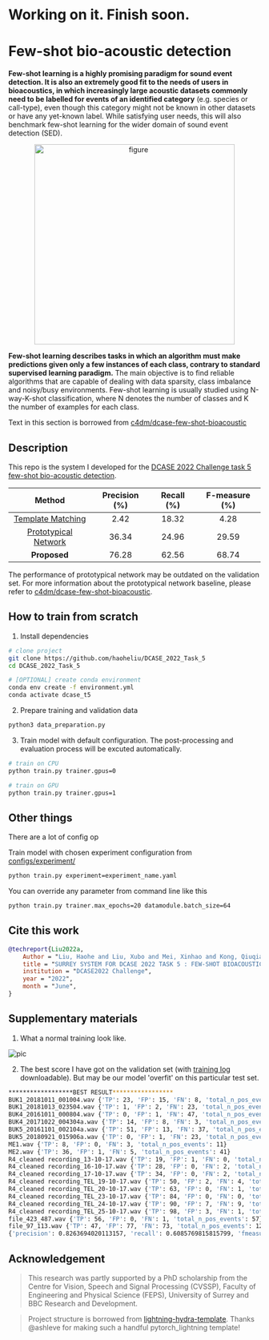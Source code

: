
# Working on it. Finish soon.

# Few-shot bio-acoustic detection

**Few-shot learning is a highly promising paradigm for sound event detection. It is also an extremely good fit to the needs of users in bioacoustics, in which increasingly large acoustic datasets commonly need to be labelled for events of an identified category** (e.g. species or call-type), even though this category might not be known in other datasets or have any yet-known label. While satisfying user needs, this will also benchmark few-shot learning for the wider domain of sound event detection (SED).

<p align="center"><img src="data/VM.png" alt="figure" width="400"/></p>

**Few-shot learning describes tasks in which an algorithm must make predictions given only a few instances of each class, contrary to standard supervised learning paradigm.** The main objective is to find reliable algorithms that are capable of dealing with data sparsity, class imbalance and noisy/busy environments. Few-shot learning is usually studied using N-way-K-shot classification, where N denotes the number of classes and K the number of examples for each class.

Text in this section is borrowed from [c4dm/dcase-few-shot-bioacoustic](https://github.com/c4dm/dcase-few-shot-bioacoustic)

## Description

This repo is the system I developed for the [DCASE 2022 Challenge task 5 few-shot bio-acoustic detection](https://dcase.community/challenge2021/task-few-shot-bioacoustic-event-detection-results).

|        Method        | Precision (%)  | Recall (%)  | F-measure (%) |
|:--------------------:|:--------------:|:-----------:|:-------------:|
|   [Template Matching](https://github.com/c4dm/dcase-few-shot-bioacoustic/tree/main/baselines/cross_correlation)  |      2.42      |    18.32    |      4.28     |
| [Prototypical Network](https://github.com/c4dm/dcase-few-shot-bioacoustic/tree/main/baselines/deep_learning) |      36.34     |    24.96    |     29.59     |
|       **Proposed**       |      76.28     |    62.56    |     68.74     |

The performance of prototypical network may be outdated on the validation set. For more information about the prototypical network baseline, please refer to [c4dm/dcase-few-shot-bioacoustic](https://github.com/c4dm/dcase-few-shot-bioacoustic).

## How to train from scratch

1. Install dependencies

```bash
# clone project
git clone https://github.com/haoheliu/DCASE_2022_Task_5
cd DCASE_2022_Task_5

# [OPTIONAL] create conda environment
conda env create -f environment.yml 
conda activate dcase_t5
```

2. Prepare training and validation data

```bash
python3 data_preparation.py
```

3. Train model with default configuration. The post-processing and evaluation process will be excuted automatically. 

```bash
# train on CPU
python train.py trainer.gpus=0

# train on GPU
python train.py trainer.gpus=1
```

<!-- ## How to evaluate the pretrained model

```bash
python3 train.py trainer=eval.yaml callbacks=no_early_stop.yaml
``` -->

## Other things

There are a lot of config op

Train model with chosen experiment configuration from [configs/experiment/](configs/experiment/)

```bash
python train.py experiment=experiment_name.yaml
```

You can override any parameter from command line like this

```bash
python train.py trainer.max_epochs=20 datamodule.batch_size=64
```

## Cite this work

```bibtex
@techreport{Liu2022a,
    Author = "Liu, Haohe and Liu, Xubo and Mei, Xinhao and Kong, Qiuqiang and Wang, Wenwu and Plumbley, Mark D",
    title = "SURREY SYSTEM FOR DCASE 2022 TASK 5 : FEW-SHOT BIOACOUSTIC EVENT DETECTION WITH SEGMENT-LEVEL METRIC LEARNING Technical Report",
    institution = "DCASE2022 Challenge",
    year = "2022",
    month = "June",
}
```

## Supplementary materials


1. What a normal training look like.

![pic](data/12821655404104_.pic.jpg)

2. The best score I have got on the validation set (with [training log](data/log.txt) downloadable). But may be our model 'overfit' on this particular test set.
```bash
******************BEST RESULT*****************
BUK1_20181011_001004.wav {'TP': 23, 'FP': 15, 'FN': 8, 'total_n_pos_events': 31}
BUK1_20181013_023504.wav {'TP': 1, 'FP': 2, 'FN': 23, 'total_n_pos_events': 24}
BUK4_20161011_000804.wav {'TP': 0, 'FP': 1, 'FN': 47, 'total_n_pos_events': 47}
BUK4_20171022_004304a.wav {'TP': 14, 'FP': 8, 'FN': 3, 'total_n_pos_events': 17}
BUK5_20161101_002104a.wav {'TP': 51, 'FP': 13, 'FN': 37, 'total_n_pos_events': 88}
BUK5_20180921_015906a.wav {'TP': 0, 'FP': 1, 'FN': 23, 'total_n_pos_events': 23}
ME1.wav {'TP': 8, 'FP': 0, 'FN': 3, 'total_n_pos_events': 11}
ME2.wav {'TP': 36, 'FP': 1, 'FN': 5, 'total_n_pos_events': 41}
R4_cleaned recording_13-10-17.wav {'TP': 19, 'FP': 1, 'FN': 0, 'total_n_pos_events': 19}
R4_cleaned recording_16-10-17.wav {'TP': 28, 'FP': 0, 'FN': 2, 'total_n_pos_events': 30}
R4_cleaned recording_17-10-17.wav {'TP': 34, 'FP': 0, 'FN': 2, 'total_n_pos_events': 36}
R4_cleaned recording_TEL_19-10-17.wav {'TP': 50, 'FP': 2, 'FN': 4, 'total_n_pos_events': 54}
R4_cleaned recording_TEL_20-10-17.wav {'TP': 63, 'FP': 0, 'FN': 1, 'total_n_pos_events': 64}
R4_cleaned recording_TEL_23-10-17.wav {'TP': 84, 'FP': 0, 'FN': 0, 'total_n_pos_events': 84}
R4_cleaned recording_TEL_24-10-17.wav {'TP': 90, 'FP': 7, 'FN': 9, 'total_n_pos_events': 99}
R4_cleaned recording_TEL_25-10-17.wav {'TP': 98, 'FP': 3, 'FN': 1, 'total_n_pos_events': 99}
file_423_487.wav {'TP': 56, 'FP': 0, 'FN': 1, 'total_n_pos_events': 57}
file_97_113.wav {'TP': 47, 'FP': 77, 'FN': 73, 'total_n_pos_events': 120}
{'precision': 0.8263694020113157, 'recall': 0.6085769815815799, 'fmeasure': 70.095, 'precision-avg': 0.8437098989803934, 'recall-avg': 0.6975423280690586, 'fmeasure-avg': 75.484}
```

## Acknowledgement

> This research was partly supported by a PhD scholarship from the Centre for Vision, Speech and Signal Processing (CVSSP), Faculty of Engineering and Physical Science (FEPS), University of Surrey and BBC Research and Development.

> Project structure is borrowed from [lightning-hydra-template](https://github.com/ashleve/lightning-hydra-template). Thanks @ashleve for making such a handful pytorch_lightning template!

